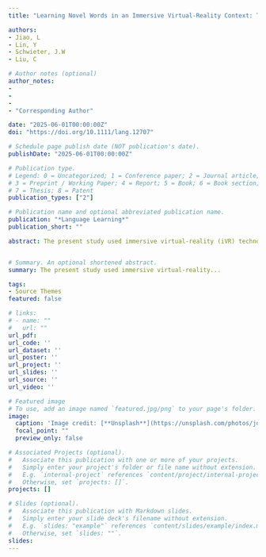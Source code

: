 ```yaml
---
title: "Learning Novel Words in an Immersive Virtual-Reality Context: Tracking Lexicalization Through Behavioral and Event-Related-Potential Measure"

authors:
- Jiao, L
- Lin, Y
- Schwieter, J.W
- Liu, C

# Author notes (optional)
author_notes:
- 
-
-
- "Corresponding Author"

date: "2025-06-01T00:00:00Z"
doi: "https://doi.org/10.1111/lang.12707"

# Schedule page publish date (NOT publication's date).
publishDate: "2025-06-01T00:00:00Z"

# Publication type.
# Legend: 0 = Uncategorized; 1 = Conference paper; 2 = Journal article;
# 3 = Preprint / Working Paper; 4 = Report; 5 = Book; 6 = Book section;
# 7 = Thesis; 8 = Patent
publication_types: ["2"]

# Publication name and optional abbreviated publication name.
publication: "*Language Learning*"
publication_short: ""

abstract: The present study used immersive virtual-reality (iVR) technology to simulate a real-life environment and examined its impact on novel-word learning and lexicalization. On Days 1–3, Chinese-speaking participants learned German words in iVR and traditional picture–word (PW) association contexts. A semantic-priming task was used to measure word lexicalization on Day 4, and again 6 months later. The behavioral findings of an immediate posttest showed a larger semantic-priming effect on iVR-learned words compared to PW-learned words. Moreover, electrophysiological results of the immediate posttest demonstrated significant semantic-priming effects only for iVR-learned words, such that related prime–target pairs elicited enhanced N400 amplitude compared to unrelated prime–target pairs. However, after 6 months, there were no differences between the iVR and PW conditions. The findings support the embodied-cognition theory and dual-coding theory and suggest that a virtual real-life learning context with multimodal enrichment facilitates novel-word learning and lexicalization but that these effects seem to disappear over time.


# Summary. An optional shortened abstract.
summary: The present study used immersive virtual-reality...

tags:
- Source Themes
featured: false

# links:
# - name: ""
#   url: ""
url_pdf: 
url_code: ''
url_dataset: ''
url_poster: ''
url_project: ''
url_slides: ''
url_source: ''
url_video: ''

# Featured image
# To use, add an image named `featured.jpg/png` to your page's folder. 
image:
  caption: 'Image credit: [**Unsplash**](https://unsplash.com/photos/jdD8gXaTZsc)'
  focal_point: ""
  preview_only: false

# Associated Projects (optional).
#   Associate this publication with one or more of your projects.
#   Simply enter your project's folder or file name without extension.
#   E.g. `internal-project` references `content/project/internal-project/index.md`.
#   Otherwise, set `projects: []`.
projects: []

# Slides (optional).
#   Associate this publication with Markdown slides.
#   Simply enter your slide deck's filename without extension.
#   E.g. `slides: "example"` references `content/slides/example/index.md`.
#   Otherwise, set `slides: ""`.
slides:
---
```

